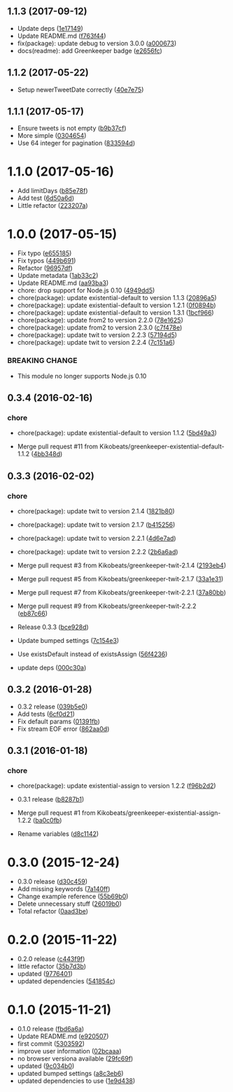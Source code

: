<a name="1.1.3"></a>
## 1.1.3 (2017-09-12)

* Update deps ([1e17149](https://github.com/kikobeats/fetch-timeline/commit/1e17149))
* Update README.md ([f763f44](https://github.com/kikobeats/fetch-timeline/commit/f763f44))
* fix(package): update debug to version 3.0.0 ([a000673](https://github.com/kikobeats/fetch-timeline/commit/a000673))
* docs(readme): add Greenkeeper badge ([e2656fc](https://github.com/kikobeats/fetch-timeline/commit/e2656fc))



<a name="1.1.2"></a>
## 1.1.2 (2017-05-22)

* Setup newerTweetDate correctly ([40e7e75](https://github.com/kikobeats/fetch-timeline/commit/40e7e75))



<a name="1.1.1"></a>
## 1.1.1 (2017-05-17)

* Ensure tweets is not empty ([b9b37cf](https://github.com/kikobeats/fetch-timeline/commit/b9b37cf))
* More simple ([0304654](https://github.com/kikobeats/fetch-timeline/commit/0304654))
* Use 64 integer for pagination ([833594d](https://github.com/kikobeats/fetch-timeline/commit/833594d))



<a name="1.1.0"></a>
# 1.1.0 (2017-05-16)

* Add limitDays ([b85e78f](https://github.com/kikobeats/fetch-timeline/commit/b85e78f))
* Add test ([6d50a6d](https://github.com/kikobeats/fetch-timeline/commit/6d50a6d))
* Little refactor ([223207a](https://github.com/kikobeats/fetch-timeline/commit/223207a))



<a name="1.0.0"></a>
# 1.0.0 (2017-05-15)

* Fix typo ([e655185](https://github.com/kikobeats/fetch-timeline/commit/e655185))
* Fix typos ([449b691](https://github.com/kikobeats/fetch-timeline/commit/449b691))
* Refactor ([96957df](https://github.com/kikobeats/fetch-timeline/commit/96957df))
* Update metadata ([1ab33c2](https://github.com/kikobeats/fetch-timeline/commit/1ab33c2))
* Update README.md ([aa93ba3](https://github.com/kikobeats/fetch-timeline/commit/aa93ba3))
* chore: drop support for Node.js 0.10 ([4949dd5](https://github.com/kikobeats/fetch-timeline/commit/4949dd5))
* chore(package): update existential-default to version 1.1.3 ([20896a5](https://github.com/kikobeats/fetch-timeline/commit/20896a5))
* chore(package): update existential-default to version 1.2.1 ([0f0894b](https://github.com/kikobeats/fetch-timeline/commit/0f0894b))
* chore(package): update existential-default to version 1.3.1 ([1bcf966](https://github.com/kikobeats/fetch-timeline/commit/1bcf966))
* chore(package): update from2 to version 2.2.0 ([78e1625](https://github.com/kikobeats/fetch-timeline/commit/78e1625))
* chore(package): update from2 to version 2.3.0 ([c7f478e](https://github.com/kikobeats/fetch-timeline/commit/c7f478e))
* chore(package): update twit to version 2.2.3 ([57194d5](https://github.com/kikobeats/fetch-timeline/commit/57194d5))
* chore(package): update twit to version 2.2.4 ([7c151a6](https://github.com/kikobeats/fetch-timeline/commit/7c151a6))


### BREAKING CHANGE

* This module no longer supports Node.js 0.10


<a name="0.3.4"></a>
## 0.3.4 (2016-02-16)


### chore

* chore(package): update existential-default to version 1.1.2 ([5bd49a3](https://github.com/kikobeats/fetch-timeline/commit/5bd49a3))

* Merge pull request #11 from Kikobeats/greenkeeper-existential-default-1.1.2 ([4bb348d](https://github.com/kikobeats/fetch-timeline/commit/4bb348d))



<a name="0.3.3"></a>
## 0.3.3 (2016-02-02)


### chore

* chore(package): update twit to version 2.1.4 ([1821b80](https://github.com/kikobeats/fetch-timeline/commit/1821b80))
* chore(package): update twit to version 2.1.7 ([b415256](https://github.com/kikobeats/fetch-timeline/commit/b415256))
* chore(package): update twit to version 2.2.1 ([4d6e7ad](https://github.com/kikobeats/fetch-timeline/commit/4d6e7ad))
* chore(package): update twit to version 2.2.2 ([2b6a6ad](https://github.com/kikobeats/fetch-timeline/commit/2b6a6ad))

* Merge pull request #3 from Kikobeats/greenkeeper-twit-2.1.4 ([2193eb4](https://github.com/kikobeats/fetch-timeline/commit/2193eb4))
* Merge pull request #5 from Kikobeats/greenkeeper-twit-2.1.7 ([33a1e31](https://github.com/kikobeats/fetch-timeline/commit/33a1e31))
* Merge pull request #7 from Kikobeats/greenkeeper-twit-2.2.1 ([37a80bb](https://github.com/kikobeats/fetch-timeline/commit/37a80bb))
* Merge pull request #9 from Kikobeats/greenkeeper-twit-2.2.2 ([eb87c66](https://github.com/kikobeats/fetch-timeline/commit/eb87c66))
* Release 0.3.3 ([bce928d](https://github.com/kikobeats/fetch-timeline/commit/bce928d))
* Update bumped settings ([7c154e3](https://github.com/kikobeats/fetch-timeline/commit/7c154e3))
* Use existsDefault instead of existsAssign ([56f4236](https://github.com/kikobeats/fetch-timeline/commit/56f4236))
* update deps ([000c30a](https://github.com/kikobeats/fetch-timeline/commit/000c30a))



<a name="0.3.2"></a>
## 0.3.2 (2016-01-28)


* 0.3.2 release ([039b5e0](https://github.com/kikobeats/fetch-timeline/commit/039b5e0))
* Add tests ([6cf0d21](https://github.com/kikobeats/fetch-timeline/commit/6cf0d21))
* Fix default params ([01391fb](https://github.com/kikobeats/fetch-timeline/commit/01391fb))
* Fix stream EOF error ([862aa0d](https://github.com/kikobeats/fetch-timeline/commit/862aa0d))



<a name="0.3.1"></a>
## 0.3.1 (2016-01-18)


### chore

* chore(package): update existential-assign to version 1.2.2 ([f96b2d2](https://github.com/kikobeats/fetch-timeline/commit/f96b2d2))

* 0.3.1 release ([b8287b1](https://github.com/kikobeats/fetch-timeline/commit/b8287b1))
* Merge pull request #1 from Kikobeats/greenkeeper-existential-assign-1.2.2 ([ba0c0fb](https://github.com/kikobeats/fetch-timeline/commit/ba0c0fb))
* Rename variables ([d8c1142](https://github.com/kikobeats/fetch-timeline/commit/d8c1142))



<a name="0.3.0"></a>
# 0.3.0 (2015-12-24)


* 0.3.0 release ([d30c459](https://github.com/kikobeats/fetch-timeline/commit/d30c459))
* Add missing keywords ([7a140ff](https://github.com/kikobeats/fetch-timeline/commit/7a140ff))
* Change example reference ([55b69b0](https://github.com/kikobeats/fetch-timeline/commit/55b69b0))
* Delete unnecessary stuff ([26019b0](https://github.com/kikobeats/fetch-timeline/commit/26019b0))
* Total refactor ([0aad3be](https://github.com/kikobeats/fetch-timeline/commit/0aad3be))



<a name="0.2.0"></a>
# 0.2.0 (2015-11-22)


* 0.2.0 release ([c443f9f](https://github.com/kikobeats/fetch-timeline/commit/c443f9f))
* little refactor ([35b7d3b](https://github.com/kikobeats/fetch-timeline/commit/35b7d3b))
* updated ([9776401](https://github.com/kikobeats/fetch-timeline/commit/9776401))
* updated dependencies ([541854c](https://github.com/kikobeats/fetch-timeline/commit/541854c))



<a name="0.1.0"></a>
# 0.1.0 (2015-11-21)


* 0.1.0 release ([fbd6a6a](https://github.com/kikobeats/fetch-timeline/commit/fbd6a6a))
* Update README.md ([e920507](https://github.com/kikobeats/fetch-timeline/commit/e920507))
* first commit ([5303592](https://github.com/kikobeats/fetch-timeline/commit/5303592))
* improve user information ([02bcaaa](https://github.com/kikobeats/fetch-timeline/commit/02bcaaa))
* no browser versiona available ([29fc69f](https://github.com/kikobeats/fetch-timeline/commit/29fc69f))
* updated ([9c034b0](https://github.com/kikobeats/fetch-timeline/commit/9c034b0))
* updated bumped settings ([a8c3eb6](https://github.com/kikobeats/fetch-timeline/commit/a8c3eb6))
* updated dependencies to use ([1e9d438](https://github.com/kikobeats/fetch-timeline/commit/1e9d438))



